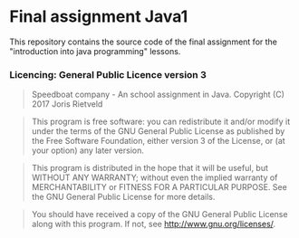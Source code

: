 # Final assignment Java1
This repository contains the source code of the final assignment for the
"introduction into java programming" lessons.

### Licencing: General Public Licence version 3
> Speedboat company - An school assignment in Java.
> Copyright (C) 2017 Joris Rietveld

> This program is free software: you can redistribute it and/or modify
> it under the terms of the GNU General Public License as published by
> the Free Software Foundation, either version 3 of the License, or
> (at your option) any later version.

> This program is distributed in the hope that it will be useful,
> but WITHOUT ANY WARRANTY; without even the implied warranty of
> MERCHANTABILITY or FITNESS FOR A PARTICULAR PURPOSE.  See the
> GNU General Public License for more details.

> You should have received a copy of the GNU General Public License
> along with this program.  If not, see <http://www.gnu.org/licenses/>.
